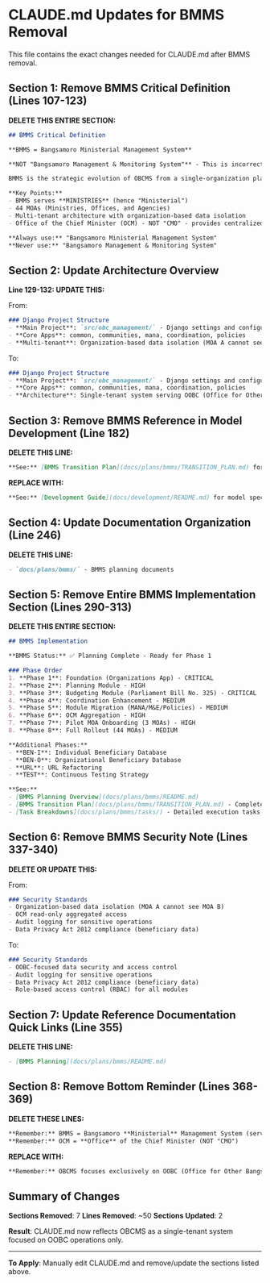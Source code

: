 # CLAUDE.md Updates for BMMS Removal

This file contains the exact changes needed for CLAUDE.md after BMMS removal.

## Section 1: Remove BMMS Critical Definition (Lines 107-123)

**DELETE THIS ENTIRE SECTION:**

```markdown
## BMMS Critical Definition

**BMMS = Bangsamoro Ministerial Management System**

**NOT "Bangsamoro Management & Monitoring System"** - This is incorrect!

BMMS is the strategic evolution of OBCMS from a single-organization platform (OOBC) to a comprehensive multi-tenant management system serving all 44 BARMM Ministries, Offices, and Agencies (MOAs).

**Key Points:**
- BMMS serves **MINISTRIES** (hence "Ministerial")
- 44 MOAs (Ministries, Offices, and Agencies)
- Multi-tenant architecture with organization-based data isolation
- Office of the Chief Minister (OCM) - NOT "CMO" - provides centralized oversight

**Always use:** "Bangsamoro Ministerial Management System"
**Never use:** "Bangsamoro Management & Monitoring System"
```

## Section 2: Update Architecture Overview

**Line 129-132: UPDATE THIS:**

From:
```markdown
### Django Project Structure
- **Main Project**: `src/obc_management/` - Django settings and configuration
- **Core Apps**: common, communities, mana, coordination, policies
- **Multi-tenant**: Organization-based data isolation (MOA A cannot see MOA B's data)
```

To:
```markdown
### Django Project Structure
- **Main Project**: `src/obc_management/` - Django settings and configuration
- **Core Apps**: common, communities, mana, coordination, policies
- **Architecture**: Single-tenant system serving OOBC (Office for Other Bangsamoro Communities)
```

## Section 3: Remove BMMS Reference in Model Development (Line 182)

**DELETE THIS LINE:**
```markdown
**See:** [BMMS Transition Plan](docs/plans/bmms/TRANSITION_PLAN.md) for model specifications
```

**REPLACE WITH:**
```markdown
**See:** [Development Guide](docs/development/README.md) for model specifications
```

## Section 4: Update Documentation Organization (Line 246)

**DELETE THIS LINE:**
```markdown
- `docs/plans/bmms/` - BMMS planning documents
```

## Section 5: Remove Entire BMMS Implementation Section (Lines 290-313)

**DELETE THIS ENTIRE SECTION:**

```markdown
## BMMS Implementation

**BMMS Status:** ✅ Planning Complete - Ready for Phase 1

### Phase Order
1. **Phase 1**: Foundation (Organizations App) - CRITICAL
2. **Phase 2**: Planning Module - HIGH
3. **Phase 3**: Budgeting Module (Parliament Bill No. 325) - CRITICAL
4. **Phase 4**: Coordination Enhancement - MEDIUM
5. **Phase 5**: Module Migration (MANA/M&E/Policies) - MEDIUM
6. **Phase 6**: OCM Aggregation - HIGH
7. **Phase 7**: Pilot MOA Onboarding (3 MOAs) - HIGH
8. **Phase 8**: Full Rollout (44 MOAs) - MEDIUM

**Additional Phases:**
- **BEN-I**: Individual Beneficiary Database
- **BEN-O**: Organizational Beneficiary Database
- **URL**: URL Refactoring
- **TEST**: Continuous Testing Strategy

**See:**
- [BMMS Planning Overview](docs/plans/bmms/README.md)
- [BMMS Transition Plan](docs/plans/bmms/TRANSITION_PLAN.md) - Complete implementation guide
- [Task Breakdowns](docs/plans/bmms/tasks/) - Detailed execution tasks
```

## Section 6: Remove BMMS Security Note (Lines 337-340)

**DELETE OR UPDATE THIS:**

From:
```markdown
### Security Standards
- Organization-based data isolation (MOA A cannot see MOA B)
- OCM read-only aggregated access
- Audit logging for sensitive operations
- Data Privacy Act 2012 compliance (beneficiary data)
```

To:
```markdown
### Security Standards
- OOBC-focused data security and access control
- Audit logging for sensitive operations
- Data Privacy Act 2012 compliance (beneficiary data)
- Role-based access control (RBAC) for all modules
```

## Section 7: Update Reference Documentation Quick Links (Line 355)

**DELETE THIS LINE:**
```markdown
- [BMMS Planning](docs/plans/bmms/README.md)
```

## Section 8: Remove Bottom Reminder (Lines 368-369)

**DELETE THESE LINES:**
```markdown
**Remember:** BMMS = Bangsamoro **Ministerial** Management System (serving **Ministries**)
**Remember:** OCM = **Office** of the Chief Minister (NOT "CMO")
```

**REPLACE WITH:**
```markdown
**Remember:** OBCMS focuses exclusively on OOBC (Office for Other Bangsamoro Communities)
```

## Summary of Changes

**Sections Removed**: 7
**Lines Removed**: ~50
**Sections Updated**: 2

**Result**: CLAUDE.md now reflects OBCMS as a single-tenant system focused on OOBC operations only.

---

**To Apply**: Manually edit CLAUDE.md and remove/update the sections listed above.
